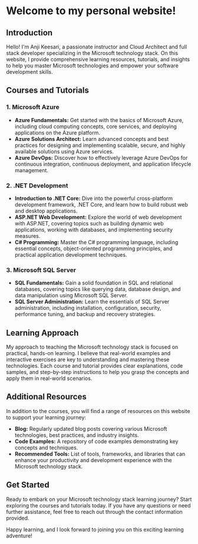 # Welcome to my personal website!

## Introduction

Hello! I'm Anji Keesari, a passionate instructor and Cloud Architect and full stack developer specializing in the Microsoft technology stack. On this website, I provide comprehensive learning resources, tutorials, and insights to help you master Microsoft technologies and empower your software development skills.


## Courses and Tutorials

### 1. Microsoft Azure

- **Azure Fundamentals:** Get started with the basics of Microsoft Azure, including cloud computing concepts, core services, and deploying applications on the Azure platform.
- **Azure Solutions Architect:** Learn advanced concepts and best practices for designing and implementing scalable, secure, and highly available solutions using Azure services.
- **Azure DevOps:** Discover how to effectively leverage Azure DevOps for continuous integration, continuous deployment, and application lifecycle management.

### 2. .NET Development

- **Introduction to .NET Core:** Dive into the powerful cross-platform development framework, .NET Core, and learn how to build robust web and desktop applications.
- **ASP.NET Web Development:** Explore the world of web development with ASP.NET, covering topics such as building dynamic web applications, working with databases, and implementing security measures.
- **C# Programming:** Master the C# programming language, including essential concepts, object-oriented programming principles, and practical application development techniques.

### 3. Microsoft SQL Server

- **SQL Fundamentals:** Gain a solid foundation in SQL and relational databases, covering topics like querying data, database design, and data manipulation using Microsoft SQL Server.
- **SQL Server Administration:** Learn the essentials of SQL Server administration, including installation, configuration, security, performance tuning, and backup and recovery strategies.

## Learning Approach

My approach to teaching the Microsoft technology stack is focused on practical, hands-on learning. I believe that real-world examples and interactive exercises are key to understanding and mastering these technologies. Each course and tutorial provides clear explanations, code samples, and step-by-step instructions to help you grasp the concepts and apply them in real-world scenarios.


## Additional Resources

In addition to the courses, you will find a range of resources on this website to support your learning journey:

- **Blog:** Regularly updated blog posts covering various Microsoft technologies, best practices, and industry insights.
- **Code Examples:** A repository of code examples demonstrating key concepts and techniques.
- **Recommended Tools:** List of tools, frameworks, and libraries that can enhance your productivity and development experience with the Microsoft technology stack.
<!-- - **Community:** Connect with other learners, ask questions, and engage in discussions through our community forum. -->

## Get Started

Ready to embark on your Microsoft technology stack learning journey? Start exploring the courses and tutorials today. If you have any questions or need further assistance, feel free to reach out through the contact information provided.

Happy learning, and I look forward to joining you on this exciting learning adventure!

